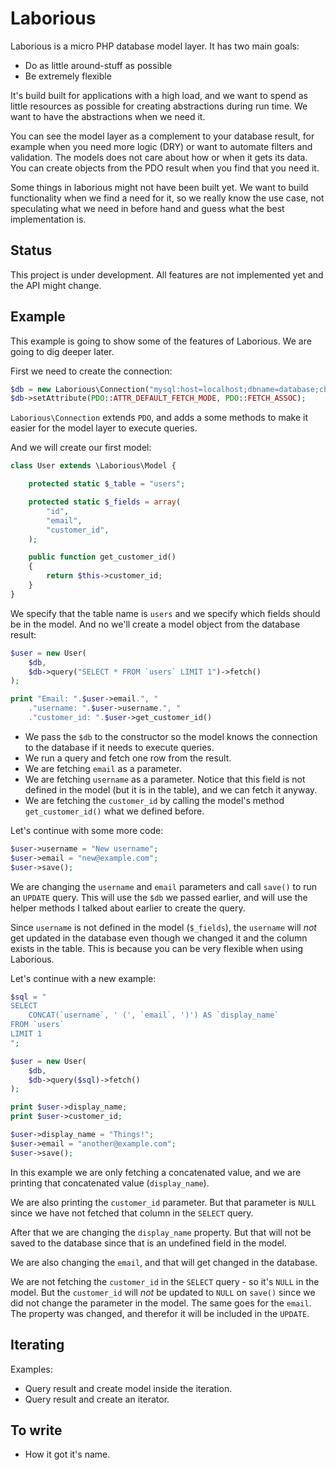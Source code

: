 # Laborious

Laborious is a micro PHP database model layer. It has two main goals:

* Do as little around-stuff as possible
* Be extremely flexible


It's build built for applications with a high load, and we want to spend as little resources as possible for creating abstractions during run time. We want to have the abstractions when we need it. 

You can see the model layer as a complement to your database result, for example when you need more logic (DRY) or want to automate filters and validation. The models does not care about how or when it gets its data. You can create objects from the PDO result when you find that you need it.

Some things in laborious might not have been built yet. We want to build functionality when we find a need for it, so we really know the use case, not speculating what we need in before hand and guess what the best implementation is.

## Status

This project is under development. All features are not implemented yet and the API might change.

## Example

This example is going to show some of the features of Laborious. We are going to dig deeper later.

First we need to create the connection:

```php
$db = new Laborious\Connection("mysql:host=localhost;dbname=database;charset=utf8", "user", "pass");
$db->setAttribute(PDO::ATTR_DEFAULT_FETCH_MODE, PDO::FETCH_ASSOC);
```

`Laborious\Connection` extends `PDO`, and adds a some methods to make it easier for the model layer to execute queries.

And we will create our first model:

```php
class User extends \Laborious\Model {

	protected static $_table = "users";

	protected static $_fields = array(
		"id",
		"email",
		"customer_id",
	);

  	public function get_customer_id()
	{
		return $this->customer_id;
	}
}
```

We specify that the table name is `users` and we specify which fields should be in the model. And no we'll create a model object from the database result:

```php
$user = new User(
	$db,
	$db->query("SELECT * FROM `users` LIMIT 1")->fetch()
);

print "Email: ".$user->email.", "
	."username: ".$user->username.", "
	."customer_id: ".$user->get_customer_id()
```

* We pass the `$db` to the constructor so the model knows the connection to the database if it needs to execute queries.
* We run a query and fetch one row from the result.
* We are fetching `email` as a parameter.
* We are fetching `username` as a parameter. Notice that this field is not defined in the model (but it is in the table), and we can fetch it anyway.
* We are fetching the `customer_id` by calling the model's method `get_customer_id()` what we defined before.

Let's continue with some more code:

```php
$user->username = "New username";
$user->email = "new@example.com";
$user->save();
```

We are changing the `username` and `email` parameters and call `save()` to run an `UPDATE` query. This will use the `$db` we passed earlier, and will use the helper methods I talked about earlier to create the query.

Since `username` is not defined in the model (`$_fields`), the `username` will *not* get updated in the database even though we changed it and the column exists in the table. This is because you can be very flexible when using Laborious.

Let's continue with a new example:

```php
$sql = "
SELECT
	CONCAT(`username`, ' (', `email`, ')') AS `display_name`
FROM `users`
LIMIT 1
";

$user = new User(
	$db,
	$db->query($sql)->fetch()
);

print $user->display_name;
print $user->customer_id;

$user->display_name = "Things!";
$user->email = "another@example.com";
$user->save();
```

In this example we are only fetching a concatenated value, and we are printing that concatenated value (`display_name`).

We are also printing the `customer_id` parameter. But that parameter is `NULL` since we have not fetched that column in the `SELECT` query.

After that we are changing the `display_name` property. But that will not be saved to the database since that is an undefined field in the model.

We are also changing the `email`, and that will get changed in the database.

We are not fetching the `customer_id` in the `SELECT` query - so it's `NULL` in the model. But the `customer_id` will _not_ be updated to `NULL` on `save()` since we did not change the parameter in the model. The same goes for the `email`. The property was changed, and therefor it will be included in the `UPDATE`.

## Iterating

Examples:

* Query result and create model inside the iteration.
* Query result and create an iterator.

## To write

* How it got it's name.